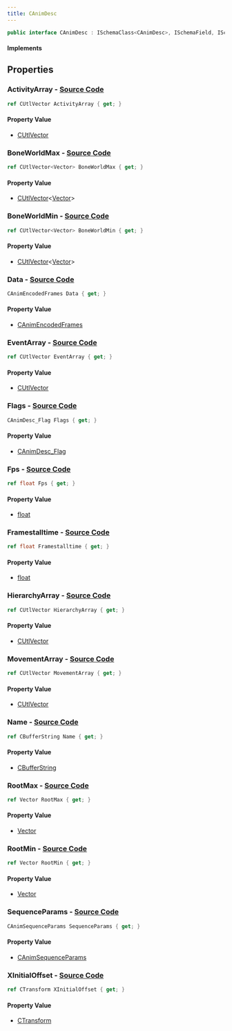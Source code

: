 ```yaml
---
title: CAnimDesc
---
```


```csharp
public interface CAnimDesc : ISchemaClass<CAnimDesc>, ISchemaField, ISchemaClass, INativeHandle
```

#### Implements

## Properties

### **ActivityArray** - [Source Code](https://github.com/swiftly-solution/swiftlys2/blob/main/managed/src/SwiftlyS2.Generated/Schemas/Interfaces/CAnimDesc.cs#L33)

```csharp
ref CUtlVector ActivityArray { get; }
```

#### Property Value

- [CUtlVector](/docs/api/)

### **BoneWorldMax** - [Source Code](https://github.com/swiftly-solution/swiftlys2/blob/main/managed/src/SwiftlyS2.Generated/Schemas/Interfaces/CAnimDesc.cs#L46)

```csharp
ref CUtlVector<Vector> BoneWorldMax { get; }
```

#### Property Value

- [CUtlVector](/docs/api/-1)<[Vector](/docs/api/shared/natives/vector)>

### **BoneWorldMin** - [Source Code](https://github.com/swiftly-solution/swiftlys2/blob/main/managed/src/SwiftlyS2.Generated/Schemas/Interfaces/CAnimDesc.cs#L44)

```csharp
ref CUtlVector<Vector> BoneWorldMin { get; }
```

#### Property Value

- [CUtlVector](/docs/api/-1)<[Vector](/docs/api/shared/natives/vector)>

### **Data** - [Source Code](https://github.com/swiftly-solution/swiftlys2/blob/main/managed/src/SwiftlyS2.Generated/Schemas/Interfaces/CAnimDesc.cs#L22)

```csharp
CAnimEncodedFrames Data { get; }
```

#### Property Value

- [CAnimEncodedFrames](/docs/api/shared/schemadefinitions/canimencodedframes)

### **EventArray** - [Source Code](https://github.com/swiftly-solution/swiftlys2/blob/main/managed/src/SwiftlyS2.Generated/Schemas/Interfaces/CAnimDesc.cs#L30)

```csharp
ref CUtlVector EventArray { get; }
```

#### Property Value

- [CUtlVector](/docs/api/)

### **Flags** - [Source Code](https://github.com/swiftly-solution/swiftlys2/blob/main/managed/src/SwiftlyS2.Generated/Schemas/Interfaces/CAnimDesc.cs#L18)

```csharp
CAnimDesc_Flag Flags { get; }
```

#### Property Value

- [CAnimDesc_Flag](/docs/api/shared/schemadefinitions/canimdesc_flag)

### **Fps** - [Source Code](https://github.com/swiftly-solution/swiftlys2/blob/main/managed/src/SwiftlyS2.Generated/Schemas/Interfaces/CAnimDesc.cs#L20)

```csharp
ref float Fps { get; }
```

#### Property Value

- [float](https://learn.microsoft.com/dotnet/api/system.single)

### **Framestalltime** - [Source Code](https://github.com/swiftly-solution/swiftlys2/blob/main/managed/src/SwiftlyS2.Generated/Schemas/Interfaces/CAnimDesc.cs#L38)

```csharp
ref float Framestalltime { get; }
```

#### Property Value

- [float](https://learn.microsoft.com/dotnet/api/system.single)

### **HierarchyArray** - [Source Code](https://github.com/swiftly-solution/swiftlys2/blob/main/managed/src/SwiftlyS2.Generated/Schemas/Interfaces/CAnimDesc.cs#L36)

```csharp
ref CUtlVector HierarchyArray { get; }
```

#### Property Value

- [CUtlVector](/docs/api/)

### **MovementArray** - [Source Code](https://github.com/swiftly-solution/swiftlys2/blob/main/managed/src/SwiftlyS2.Generated/Schemas/Interfaces/CAnimDesc.cs#L25)

```csharp
ref CUtlVector MovementArray { get; }
```

#### Property Value

- [CUtlVector](/docs/api/)

### **Name** - [Source Code](https://github.com/swiftly-solution/swiftlys2/blob/main/managed/src/SwiftlyS2.Generated/Schemas/Interfaces/CAnimDesc.cs#L16)

```csharp
ref CBufferString Name { get; }
```

#### Property Value

- [CBufferString](/docs/api/shared/natives/cbufferstring)

### **RootMax** - [Source Code](https://github.com/swiftly-solution/swiftlys2/blob/main/managed/src/SwiftlyS2.Generated/Schemas/Interfaces/CAnimDesc.cs#L42)

```csharp
ref Vector RootMax { get; }
```

#### Property Value

- [Vector](/docs/api/shared/natives/vector)

### **RootMin** - [Source Code](https://github.com/swiftly-solution/swiftlys2/blob/main/managed/src/SwiftlyS2.Generated/Schemas/Interfaces/CAnimDesc.cs#L40)

```csharp
ref Vector RootMin { get; }
```

#### Property Value

- [Vector](/docs/api/shared/natives/vector)

### **SequenceParams** - [Source Code](https://github.com/swiftly-solution/swiftlys2/blob/main/managed/src/SwiftlyS2.Generated/Schemas/Interfaces/CAnimDesc.cs#L48)

```csharp
CAnimSequenceParams SequenceParams { get; }
```

#### Property Value

- [CAnimSequenceParams](/docs/api/shared/schemadefinitions/canimsequenceparams)

### **XInitialOffset** - [Source Code](https://github.com/swiftly-solution/swiftlys2/blob/main/managed/src/SwiftlyS2.Generated/Schemas/Interfaces/CAnimDesc.cs#L27)

```csharp
ref CTransform XInitialOffset { get; }
```

#### Property Value

- [CTransform](/docs/api/shared/natives/ctransform)

